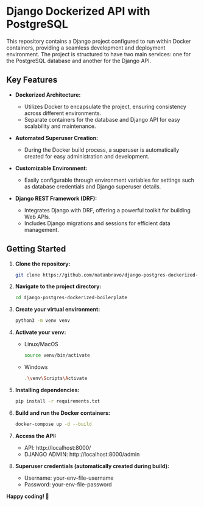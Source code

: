 # Django Dockerized API with PostgreSQL

This repository contains a Django project configured to run within Docker containers, providing a seamless development and deployment environment. The project is structured to have two main services: one for the PostgreSQL database and another for the Django API.

## Key Features

- **Dockerized Architecture:**
  - Utilizes Docker to encapsulate the project, ensuring consistency across different environments.
  - Separate containers for the database and Django API for easy scalability and maintenance.

- **Automated Superuser Creation:**
  - During the Docker build process, a superuser is automatically created for easy administration and development.

- **Customizable Environment:**
  - Easily configurable through environment variables for settings such as database credentials and Django superuser details.

- **Django REST Framework (DRF):**
  - Integrates Django with DRF, offering a powerful toolkit for building Web APIs.
  - Includes Django migrations and sessions for efficient data management.

## Getting Started

1. **Clone the repository:**
   ```bash
   git clone https://github.com/natanbravo/django-postgres-dockerized-boilerplate.git


2. **Navigate to the project directory:**
    ```bash
   cd django-postgres-dockerized-boilerplate


3. **Create your virtual environment:**
    ```bash
    python3 -m venv venv


4. **Activate your venv:**
    
    - Linux/MacOS
      ```bash
      source venv/bin/activate

    - Windows
      ```bash
      .\venv\Scripts\Activate


5. **Installing dependencies:**      
    ```bash
    pip install -r requirements.txt


5. **Build and run the Docker containers:**
    ```bash
    docker-compose up -d --build


6. **Access the API:**
   - API: http://localhost:8000/
   - DJANGO ADMIN: http://localhost:8000/admin


7. **Superuser credentials (automatically created during build):**
    - Username: your-env-file-username
    - Password: your-env-file-password




**Happy coding! 🚀**